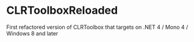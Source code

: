CLRToolboxReloaded
==================

First refactored version of CLRToolbox that targets on .NET 4 / Mono 4 / Windows 8 and later
